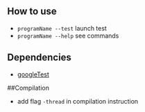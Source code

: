 ## How to use
 - `programName --test` launch test
 - `programName --help` see commands

## Dependencies
- [googleTest](https://github.com/google/googletest)

##Compilation
 - add flag `-thread` in compilation instruction